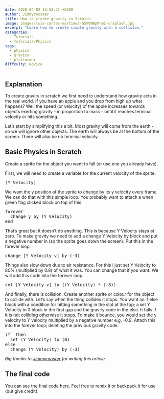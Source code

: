 ```yaml
---
date: 2020-04-02 13:53:21 +0200
author: Jimmyrooster
title: How to create gravity in Scratch
image: images/luis-cortes-martinez-G5WQNBpMrmI-unsplash.jpg
excerpt: "Learn how to create simple gravity with a collision."
categories: 
  - Tutorials
  - Tutorials/Physics
tags:
  - physics
  - gravity
  - platformer
diffculty: Novice
---
```


## Explanation

To create gravity in scratch we first need to understand how gravity acts in the real world. If you have an apple and you drop from high up what happens? Well the speed (or velocity) of the apple increases towards objects exerting gravity - in proportion to mass - until it reaches terminal velocity or hits something.

Let’s start by simplifying this a bit. Most gravity will come from the earth - so we will ignore other objects. The earth will always be at the bottom of the screen. There will also be no terminal velocity.

## Basic Physics in Scratch

Create a sprite for the object you want to fall (or use one you already have).

First, we will need to create a variable for the current velocity of the sprite.
<pre class="ScratchBlocks">
(Y Velocity)
</pre>

We want the y position of the sprite to change by its y velocity every frame. We can do that with this simple loop. You probably want to attach a when green flag clicked block on top of this.
<pre class="ScratchBlocks">
forever
  change y by (Y Velocity)
end
</pre>

That’s great but it doesn’t do anything. This is because Y Velocity stays at zero. To make gravity we need to add a change Y Velocity by block and put a negative number in (so the sprite goes down the screen). Put this in the forever loop.
<pre class="ScratchBlocks">
change [Y Velocity v] by (-3)
</pre>

Things also slow down due to air resistance. For this I just set Y Velocity to 80% (multiplied by 0.8) of what it was. You can change that if you want. We will add this code into the forever loop.
<pre class="ScratchBlocks">
set [Y Velocity v] to ((Y Velocity) * (-8))
</pre>

And finally, there is collision. Create another sprite or colour for the object to collide with.
Let’s say when the thing collides it stops. You want an if else block with a condition for hitting something in the slot at the top; a set Y Velocity to 0 block in the first gap and the gravity code in the else. It falls if it is not colliding otherwise it stops. To make it bounce, you would set the y velocity to Y velocity multiplied by a negative number e.g. -0.9.
Attach this into the forever loop; deleting the previous gravity code.
<pre class="ScratchBlocks">
if <touching color [#b7ff03] ?> then
  set (Y Velocity) to (0)
else
  change (Y Velocity) by (-3)
</pre>

_Big thanks to_ [_Jimmyrooster_]() _for writing this article._

## The final code
You can see the final code <a href="https://scratch.mit.edu/projects/382036051/">here</a>. Feel free to remix it or backpack it for use (but give credit).
